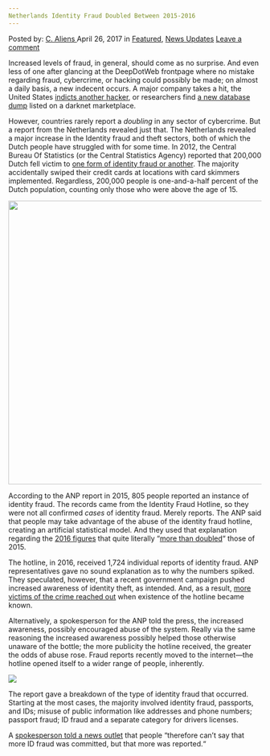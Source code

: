 ```yaml
---
Netherlands Identity Fraud Doubled Between 2015-2016
---
```

<article class="post-listing post-19398 post type-post status-publish format-standard has-post-thumbnail hentry category-deepdot-news category-news-updates tag-5331 tag-doubled tag-fraud tag-identity tag-netherlands">
    <div class="post-inner">
        <span>Posted by: <a href="https://www.deepdotweb.com/author/caliens/" title="">C. Aliens </a></span>
    <span>April 26, 2017</span>
    <span>in <a href="https://www.deepdotweb.com/category/deepdot-news/" rel="category tag">Featured</a>, <a href="https://www.deepdotweb.com/category/news-updates/" rel="category tag">News Updates</a></span>
    <span><a href="https://www.deepdotweb.com/2017/04/26/netherlands-identity-fraud-doubled-2015-2016/#respond">Leave a comment</a></span>
    </p>
    <div class="clear"></div>
    <div class="entry">
    <p>Increased levels of fraud, in general, should come as no surprise. And even less of one after glancing at the DeepDotWeb frontpage where no mistake regarding fraud, cybercrime, or hacking could possibly be made; on almost a daily basis, a new indecent occurs. A major company takes a hit, the United States <a href="https://www.deepdotweb.com/2017/03/31/us-indicts-four-connection-2014-yahoo-hack/">indicts another hacker</a>, or researchers find <a href="https://www.deepdotweb.com/2017/04/06/darknet-vendor-selling-bitcoin-forum-databases-12m-entries/">a new database dump</a> listed on a darknet marketplace.</p>
    <p>However, countries rarely report a <em>doubling</em> in any sector of cybercrime. But a report from the Netherlands revealed just that. The Netherlands revealed a major increase in the Identity fraud and theft sectors, both of which the Dutch people have struggled with for some time. In 2012, the Central Bureau Of Statistics (or the Central Statistics Agency) reported that 200,000 Dutch fell victim to <a href="https://www.deepdotweb.com/tag/fraud/">one form of identity fraud or another</a>. The majority accidentally swiped their credit cards at locations with card skimmers implemented. Regardless, 200,000 people is one-and-a-half percent of the Dutch population, counting only those who were above the age of 15.</p>
    <p><img class="wp-image-19404 aligncenter" src="https://www.deepdotweb.com/wp-content/uploads/2017/04/word-image-40.jpeg" width="924" height="565" srcset="https://www.deepdotweb.com/wp-content/uploads/2017/04/word-image-40.jpeg 1200w, https://www.deepdotweb.com/wp-content/uploads/2017/04/word-image-40-300x184.jpeg 300w, https://www.deepdotweb.com/wp-content/uploads/2017/04/word-image-40-1024x626.jpeg 1024w" sizes="(max-width: 924px) 100vw, 924px" /></p>
    <p>According to the ANP report in 2015, 805 people reported an instance of identity fraud. The records came from the Identity Fraud Hotline, so they were not all confirmed <em>cases</em> of identity fraud. Merely reports. The ANP said that people may take advantage of the abuse of the identity fraud hotline, creating an artificial statistical model. And they used that explanation regarding the <a href="https://www.deepdotweb.com/tag/2016/">2016 figures</a> that quite literally “<a href="http://nltimes.nl/2017/04/10/identity-fraud-cases-skyrocket-netherlands">more than doubled</a>“ those of 2015.</p>
    <p>The hotline, in 2016, received 1,724 individual reports of identity fraud. ANP representatives gave no sound explanation as to why the numbers spiked. They speculated, however, that a recent government campaign pushed increased awareness of identity theft, as intended. And, as a result, <a href="https://www.deepdotweb.com/2017/04/05/uk-identity-fraud-hit-record-levels-2016/">more victims of the crime reached out</a> when existence of the hotline became known.</p>
    <p>Alternatively, a spokesperson for the ANP told the press, the increased awareness, possibly encouraged abuse of the system. Really via the same reasoning the increased awareness possibly helped those otherwise unaware of the bottle; the more publicity the hotline received, the greater the odds of abuse rose. Fraud reports recently moved to the internet—the hotline opened itself to a wider range of people, inherently.</p>
    <p><img class="wp-image-19405 aligncenter" src="https://www.deepdotweb.com/wp-content/uploads/2017/04/word-image-100.png" srcset="https://www.deepdotweb.com/wp-content/uploads/2017/04/word-image-100.png 751w, https://www.deepdotweb.com/wp-content/uploads/2017/04/word-image-100-300x185.png 300w" sizes="(max-width: 751px) 100vw, 751px" /></p>
    <p>The report gave a breakdown of the type of identity fraud that occurred. Starting at the most cases, the majority involved identity fraud, passports, and IDs; misuse of public information like addresses and phone numbers; passport fraud; ID fraud and a separate category for drivers licenses.</p>
    <p>A <a href="http://www.dutchnews.nl/news/archives/2017/04/identity-theft-more-than-doubles-ministry-hotline-shows/">spokesperson told a news outlet</a> that people “therefore can&#8217;t say that more ID fraud was committed, but that more was reported.“</p>
    </div>
    <span style="display:none"><a href="https://www.deepdotweb.com/tag/20152016/" rel="tag">20152016</a> <a href="https://www.deepdotweb.com/tag/doubled/" rel="tag">doubled</a> <a href="https://www.deepdotweb.com/tag/fraud/" rel="tag">fraud</a> <a href="https://www.deepdotweb.com/tag/identity/" rel="tag">identity</a> <a href="https://www.deepdotweb.com/tag/netherlands/" rel="tag">netherlands</a></span> <span style="display:none" class="updated">2017-04-26</span>
    <div style="display:none" class="vcard author" itemprop="author" itemscope itemtype="http://schema.org/Person"><strong class="fn" itemprop="name"><a href="https://www.deepdotweb.com/author/caliens/" title="Posts by C. Aliens" rel="author">C. Aliens</a></strong></div>
    </div>
</article>

